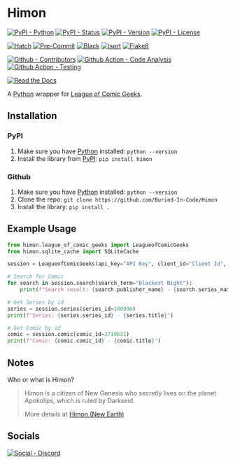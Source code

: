 # Himon

[![PyPI - Python](https://img.shields.io/pypi/pyversions/Himon.svg?logo=PyPI&label=Python&style=flat-square)](https://pypi.python.org/pypi/Himon/)
[![PyPI - Status](https://img.shields.io/pypi/status/Himon.svg?logo=PyPI&label=Status&style=flat-square)](https://pypi.python.org/pypi/Himon/)
[![PyPI - Version](https://img.shields.io/pypi/v/Himon.svg?logo=PyPI&label=Version&style=flat-square)](https://pypi.python.org/pypi/Himon/)
[![PyPI - License](https://img.shields.io/pypi/l/Himon.svg?logo=PyPI&label=License&style=flat-square)](https://opensource.org/licenses/GPL-3.0)

[![Hatch](https://img.shields.io/badge/Packaging-Hatch-4051b5?logo=hatch&style=flat-square)](https://github.com/pypa/hatch)
[![Pre-Commit](https://img.shields.io/badge/Pre--Commit-Enabled-informational?logo=pre-commit&style=flat-square)](https://github.com/pre-commit/pre-commit)
[![Black](https://img.shields.io/badge/Code--Style-Black-000000?style=flat-square)](https://github.com/psf/black)
[![isort](https://img.shields.io/badge/Imports-isort-informational?style=flat-square)](https://pycqa.github.io/isort/)
[![Flake8](https://img.shields.io/badge/Linter-Flake8-informational?style=flat-square)](https://github.com/PyCQA/flake8)

[![Github - Contributors](https://img.shields.io/github/contributors/Buried-In-Code/Himon.svg?logo=Github&label=Contributors&style=flat-square)](https://github.com/Buried-In-Code/Himon/graphs/contributors)
[![Github Action - Code Analysis](https://img.shields.io/github/workflow/status/Buried-In-Code/Himon/Code%20Analysis?logo=Github-Actions&label=Code-Analysis&style=flat-square)](https://github.com/Buried-In-Code/Himon/actions/workflows/code-analysis.yaml)
[![Github Action - Testing](https://img.shields.io/github/workflow/status/Buried-In-Code/Himon/Testing?logo=Github-Actions&label=Tests&style=flat-square)](https://github.com/Buried-In-Code/Himon/actions/workflows/testing.yaml)

[![Read the Docs](https://img.shields.io/readthedocs/himon?label=Read-the-Docs&logo=Read-the-Docs&style=flat-square)](https://himon.readthedocs.io/en/latest/?badge=latest)

A [Python](https://www.python.org/) wrapper for [League of Comic Geeks](https://leagueofcomicgeeks.com).

## Installation

### PyPI

1. Make sure you have [Python](https://www.python.org/) installed: `python --version`
2. Install the library from [PyPI](https://pypi.org/project/himon): `pip install himon`

### Github

1. Make sure you have [Python](https://www.python.org/) installed: `python --version`
2. Clone the repo: `git clone https://github.com/Buried-In-Code/Himon`
3. Install the library: `pip install .`

## Example Usage

```python
from himon.league_of_comic_geeks import LeagueofComicGeeks
from himon.sqlite_cache import SQLiteCache

session = LeagueofComicGeeks(api_key="API Key", client_id="Client Id", cache=SQLiteCache())

# Search for Comic
for search in session.search(search_term="Blackest Night"):
    print(f"Search result: {search.publisher_name} - {search.series_name} - {search.title}")

# Get Series by id
series = session.series(series_id=100096)
print(f"Series: {series.series_id} - {series.title}")

# Get Comic by id
comic = session.comic(comic_id=2710631)
print(f"Comic: {comic.comic_id} - {comic.title}")
```

## Notes

Who or what is Himon?

> Himon is a citizen of New Genesis who secretly lives on the planet Apokolips, which is ruled by Darkseid.
>
> More details at [Himon (New Earth)](<https://dc.fandom.com/wiki/Himon_(New_Earth)>)

## Socials

[![Social - Discord](https://img.shields.io/badge/Discord-The--DEV--Environment-7289DA?logo=Discord&style=for-the-badge)](https://discord.gg/nqGMeGg)
